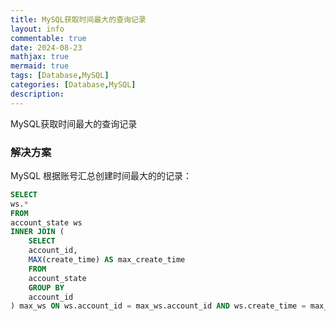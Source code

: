```yaml
---
title: MySQL获取时间最大的查询记录
layout: info
commentable: true
date: 2024-08-23
mathjax: true
mermaid: true
tags: [Database,MySQL]
categories: [Database,MySQL]
description: 
---
```


MySQL获取时间最大的查询记录

<!--more-->

### 解决方案

MySQL 根据账号汇总创建时间最大的的记录：

```sql
SELECT
ws.*
FROM
account_state ws
INNER JOIN (
	SELECT
	account_id,
	MAX(create_time) AS max_create_time
	FROM
	account_state
	GROUP BY
	account_id
) max_ws ON ws.account_id = max_ws.account_id AND ws.create_time = max_ws.max_create_time
```

